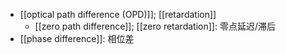 - [[optical path difference (OPD)]]; [[retardation]]
    - [[zero path difference]]; [[zero retardation]]: 零点延迟/滞后
- [[phase difference]]: 相位差
